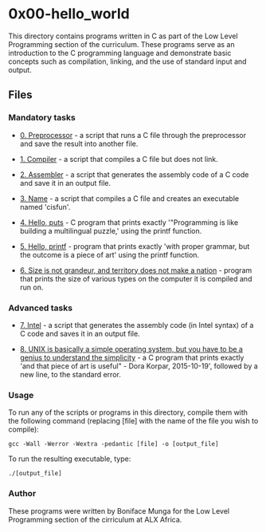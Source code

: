 # 0x00-hello_world

This directory contains programs written in C as part of the Low Level
Programming section of the curriculum. These programs serve as an introduction
to the C programming language and demonstrate basic concepts such as
compilation, linking, and the use of standard input and output.


## Files

### Mandatory tasks
* [0. Preprocessor](./0-preprocessor) - a script that runs a C file through
 the preprocessor and save the result into another file.

* [1. Compiler](./-1-compiler) - a script that compiles a C file but does not
 link.

* [2. Assembler](./2-assembler) -  a script that generates the assembly code of
 a C code and save it in an output file.

* [3. Name](./3-name) -  a script that compiles a C file and creates an
 executable named 'cisfun'.

* [4. Hello, puts](./4-puts.c) - C program that prints exactly '"Programming is
 like building a multilingual puzzle,' using the printf function.

* [5. Hello, printf](./5-printf.c) - program that prints exactly 'with proper
  grammar, but the outcome is a piece of art' using the printf function.

* [6. Size is not grandeur, and territory does not make a nation](./size.c) - 
 program that prints the size of various types on the computer it is compiled
 and run on.

### Advanced tasks

* [7. Intel](./100-intel) -  a script that generates the assembly code
 (in Intel syntax) of a C code and saves it in an output file.

* [8. UNIX is basically a simple operating system, but you have to be a genius
to understand the simplicity](./101-quote.c) - a C program that prints exactly
 'and that piece of art is useful" - Dora Korpar, 2015-10-19', followed by a new
 line, to the standard error. 
  
### Usage

To run any of the scripts or programs in this directory, compile them with the
following command (replacing [file] with the name of the file you wish to compile):

	gcc -Wall -Werror -Wextra -pedantic [file] -o [output_file]

To run the resulting executable, type:

	./[output_file]

### Author

These programs were written by Boniface Munga for the Low Level Programming section
of the cirriculum at ALX Africa.
